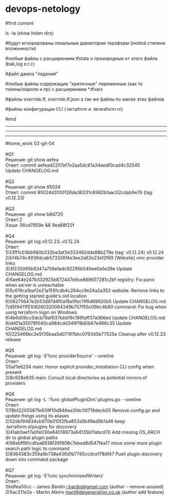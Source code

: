 # devops-netology
#first coment

ls -la (show hiden dirs)

#будут игнорированы локальные директории тераформ (любой степени вложенности)

#любые файлы с расширением tfstate и производные от этого файла (bak,log e.t.c)

#файл дампа "падений"

#любые файлы содержащие "критичные" переменные (как то токены\пароли и пр) с расширением *.tfvars

#файлы override.tf, override.tf.json а так же файлы по маске этих файлов

#файлы конфигурации CLI (.terraform и .teraraform.rc)

#end
__________________________________________________________________
__________________________________________________________________
__________________________________________________________________

#home_work 02-git-04<br>
<br>
#Q1<br>
Решение: git show aefea<br> 
Ответ: commit aefead2207ef7e2aa5dc81a34aedf0cad4c32545<br>
Update CHANGELOG.md<br>
<br>
#Q2<br>
Решение: git show 85024<br>
Ответ: commit 85024d3100126de36331c6982bfaac02cdab9e76 (tag: v0.12.23)<br>
<br>
#Q3<br>
Решение: git show b8d720<br>
Ответ:2<br>
Хэши: 56cd7859e && 9ea88f22f<br> 
<br>
#Q4<br>
Решение: git log  v0.12.23..v0.12.24<br>
Ответ:<br>
1)33ff1c03bb960b332be3af2e333462dde88b279e (tag: v0.12.24) v0.12.24<br>
2)b14b74c4939dcab573326f4e3ee2a62e23e12f89 [Website] vmc provider links<br>
3)3f235065b9347a758efadc92295b540ee0a5e26e Update CHANGELOG.md<br>
4)6ae64e247b332925b872447e9ce869657281c2bf registry: Fix panic when server is unreachable<br>
5)5c619ca1baf2e21a155fcdb4c264cc9e24a2a353 website: Remove links to the getting started guide's old location<br>
6)06275647e2b53d97d4f0a19a0fec11f6d69820b5 Update CHANGELOG.md<br>
7)d5f9411f5108260320064349b757f55c09bc4b80 command: Fix bug when using terraform login on Windows<br>
8)4b6d06cc5dcb78af637bbb19c198faff37a066ed Update CHANGELOG.md<br>
9)dd01a35078f040ca984cdd349f18d0b67e486c35 Update CHANGELOG.md<br>
10)225466bc3e5f35baa5d07197bbc079345b77525e Cleanup after v0.12.23 release<br>
<br>
#Q5<br>
Решение: git log -S'func providerSource' --oneline<br>
Ответ:<br>
1)5af1e6234 main: Honor explicit provider_installation CLI config when present<br>
2)8c928e835 main: Consult local directories as potential mirrors of providers<br>
<br>
#Q6<br>
Решение: git log -L :'func globalPluginDirs':plugins.go --oneline<br>
Ответ: <br>
1)78b12205587fe839f10d946ea3fdc06719decb05 Remove config.go and update things using its aliases<br>
2)52dbf94834cb970b510f2fba853a5b49ad9b1a46 keep .terraform.d/plugins for discovery<br>
3)41ab0aef7a0fe030e84018973a64135b11abcd70 Add missing OS_ARCH dir to global plugin paths<br>
4)66ebff90cdfaa6938f26f908c7ebad8d547fea17 move some more plugin search path logic to command<br>
5)8364383c359a6b738a436d1b7745ccdce178df47 Push plugin discovery down into command package<br>
<br>
#Q7<br>
Решение: git log -S'func synchronizedWriters'<br>
Ответ: <br>
1)bdfea50cc - James Bardin j.bardin@gmail.com (author - remove unused)<br>
2)5ac311e2a - Martin Atkins mart@degeneration.co.uk (author add feature)<br>
